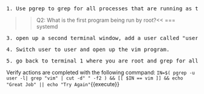 


<pre>1. Use pgrep to grep for all processes that are running as the root user and display the process names</pre>

>>Q2: What is the first program being run by root?<<
=== systemd

<pre>3. open up a second terminal window, add a user called "user"</pre>

<pre>4. Switch user to user and open up the vim program. </pre>

<pre>5. go back to terminal 1 where you are root and grep for all processes under the user "user" </pre>

Verify actions are completed with the following commpand: `IN=$( pgrep -u user -l| grep "vim" | cut -d" " -f2 ) && [[ $IN == vim ]] && echo "Great Job" || echo "Try Again"`{{execute}}
